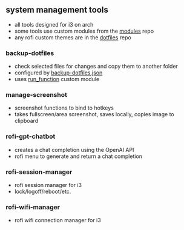 ## system management tools
- all tools designed for i3 on arch
- some tools use custom modules from the [modules](https://github.com/mikeredev/modules) repo
- any rofi custom themes are in the [dotfiles](https://github.com/mikeredev/dotfiles/tree/main/rofi/themes) repo

### backup-dotfiles
- check selected files for changes and copy them to another folder
- configured by [backup-dotfiles.json](https://github.com/mikeredev/dotfiles/blob/main/system-mgmt/backup-dotfiles.json)
- uses [run_function](https://github.com/mikeredev/modules/blob/main/run_function.py) custom module

### manage-screenshot
- screenshot functions to bind to hotkeys
- takes fullscreen/area screenshot, saves locally, copies image to clipboard

### rofi-gpt-chatbot
- creates a chat completion using the OpenAI API
- rofi menu to generate and return a chat completion

### rofi-session-manager
- rofi session manager for i3
- lock/logoff/reboot/etc.

### rofi-wifi-manager
- rofi wifi connection manager for i3